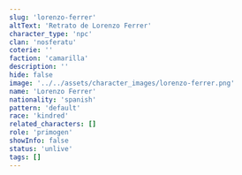 ```yaml
---
slug: 'lorenzo-ferrer'
altText: 'Retrato de Lorenzo Ferrer'
character_type: 'npc'
clan: 'nosferatu'
coterie: ''
faction: 'camarilla'
description: ''
hide: false
image: '../../assets/character_images/lorenzo-ferrer.png'
name: 'Lorenzo Ferrer'
nationality: 'spanish'
pattern: 'default'
race: 'kindred'
related_characters: []
role: 'primogen'
showInfo: false
status: 'unlive'
tags: []
---
```

